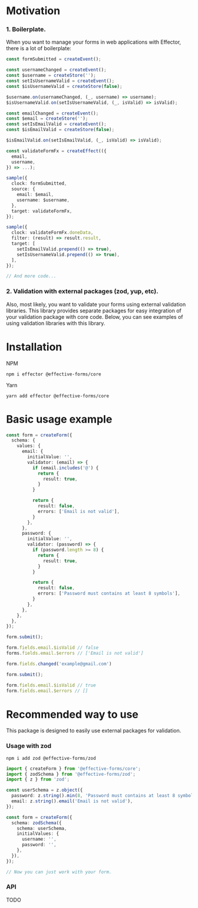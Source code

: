 # Motivation
### 1. Boilerplate.
When you want to manage your forms in web applications with Effector, there is a lot of boilerplate:
```ts
const formSubmitted = createEvent();

const usernameChanged = createEvent();
const $username = createStore('');
const setIsUsernameValid = createEvent();
const $isUsernameValid = createStore(false);

$username.on(usernameChanged, (_, username) => username);
$isUsernameValid.on(setIsUsernameValid, (_, isValid) => isValid);

const emailChanged = createEvent();
const $email = createStore('');
const setIsEmailValid = createEvent();
const $isEmailValid = createStore(false);

$isEmailValid.on(setIsEmailValid, (_, isValid) => isValid);

const validateFormFx = createEffect(({
  email,
  username,
}) => ...);

sample({
  clock: formSubmitted,
  source: {
    email: $email,
    username: $username,
  },
  target: validateFormFx,
});

sample({
  clock: validateFormFx.doneData,
  filter: (result) => result.result,
  target: [
    setIsEmailValid.prepend(() => true),
    setIsUsernameValid.prepend(() => true),
  ],
});

// And more code...
```
### 2. Validation with external packages (zod, yup, etc).
Also, most likely, you want to validate your forms using external validation libraries. This library provides separate packages for easy integration of your validation package with core code. Below, you can see examples of using validation libraries with this library.
# Installation
NPM
```
npm i effector @effective-forms/core
```
Yarn
```
yarn add effector @effective-forms/core
```
# Basic usage example
```ts
const form = createForm({
  schema: {
    values: {
      email: {
        initialValue: '',
        validator: (email) => {
          if (email.includes('@') {
            return {
              result: true,
            }
          }

          return {
            result: false,
            errors: ['Email is not valid'],
          }
        },
      },
      password: {
        initialValue: '',
        validator: (password) => {
          if (password.length >= 8) {
            return {
              result: true,
            }
          }

          return {
            result: false,
            errors: ['Password must contains at least 8 symbols'],
          }
        },
      },
    },
  },
});

form.submit();

form.fields.email.$isValid // false
forms.fields.email.$errors // ['Email is not valid']

form.fields.changed('example@gmail.com')

form.submit();

form.fields.email.$isValid // true
form.fields.email.$errors // []
```
# Recommended way to use
This package is designed to easily use external packages for validation.

### Usage with zod
```
npm i add zod @effective-forms/zod
```

```ts
import { createForm } from '@effective-forms/core';
import { zodSchema } from '@effective-forms/zod';
import { z } from 'zod';

const userSchema = z.object({
  password: z.string().min(8, 'Password must contains at least 8 symbols'),
  email: z.string().email('Email is not valid'),
});

const form = createForm({
  schema: zodSchema({
    schema: userSchema,
    initialValues: {
      username: '',
      password: '',
    }, 
  }),
});

// Now you can just work with your form.
```
### API

TODO
